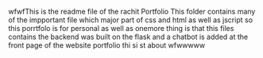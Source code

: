 wfwfThis is the readme file of the rachit Portfolio
This folder contains many of the impportant file which major part of css and html as well as jscript
so this porrtfolo is for personal as well as onemore thing is that this files contains 
the backend was built on the flask 
and a chatbot is added at the front page of the website portfolio 
thi si st about 
wfwwwww
